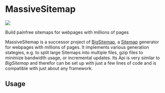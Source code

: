 # MassiveSitemap

[![](http://travis-ci.org/rngtng/massive_sitemap.png)](http://travis-ci.org/rngtng/massive_sitemap)

Build painfree sitemaps for webpages with millions of pages

MassiveSitemap is a successor project of [BigSitemap](https://github.com/alexrabarts/big_sitemap), a [Sitemap](http://sitemaps.org) generator for webpages with millions of pages.
It implements various generation stategies, e.g. to split large Sitemaps into multiple files, gzip files to minimize bandwidth usage, or incremental updates. Its Api is very similar to _BigSitemap_ and therefor can be set up with just a few lines of code and is compatible with just about any framework.

## Usage


